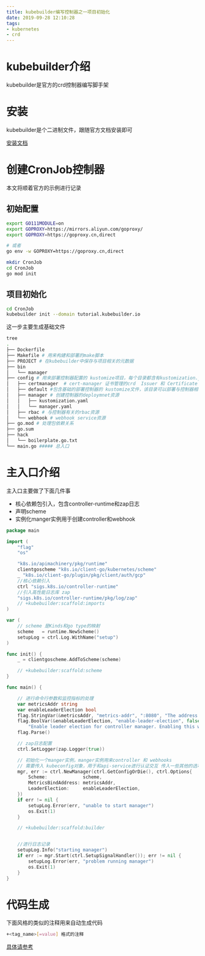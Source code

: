 ```yaml
---
title: kubebuilder编写控制器之一项目初始化
date: 2019-09-28 12:10:28
tags:
- kubernetes
- crd
---
```


# kubebuilder介绍

kubebuilder是官方的crd控制器编写脚手架

<!--more-->

# 安装

kubebuilder是个二进制文件，跟随官方文档安装即可

[安装文档](https://book.kubebuilder.io/quick-start.html#installation)

# 创建CronJob控制器

本文将顺着官方的示例进行记录

## 初始配置

```bash
export GO111MODULE=on
export GOPROXY=https://mirrors.aliyun.com/goproxy/
export GOPROXY=https://goproxy.cn,direct

# 或者
go env -w GOPROXY=https://goproxy.cn,direct

mkdir CronJob
cd CronJob
go mod init
```

## 项目初始化

```bash
cd CronJob
kubebuilder init --domain tutorial.kubebuilder.io
```

这一步主要生成基础文件

```bash
tree
.
├── Dockerfile
├── Makefile # 用来构建和部署的make脚本
├── PROJECT # 在kubebuilder中保存与项目相关的元数据
├── bin
│   └── manager
├── config # 用来部署控制器配置的 kustomize项目，每个目录都含有kustomization.yaml文件
│   ├── certmanager  # cert-manager 证书管理的crd  Issuer 和 Certificate
│   ├── default #包含基础的部署控制器的 kustomize文件，该目录可以部署与控制器相关的全部资源
│   ├── manager # 创建控制器的deploymnet资源
│   │   ├── kustomization.yaml
│   │   └── manager.yaml
│   ├── rbac # 与控制器有关的rbac资源
│   └── webhook # webhook service资源
├── go.mod # 处理包依赖关系
├── go.sum
├── hack
│   └── boilerplate.go.txt
└── main.go ##### 总入口
```

# 主入口介绍

主入口主要做了下面几件事

- 核心依赖包引入，包含controller-runtime和zap日志
- 声明scheme
- 实例化manger实例用于创建controller和webhook

```go
package main

import (
	"flag"
	"os"

	"k8s.io/apimachinery/pkg/runtime"
	clientgoscheme "k8s.io/client-go/kubernetes/scheme"
	_ "k8s.io/client-go/plugin/pkg/client/auth/gcp"
	//核心依赖引入
	ctrl "sigs.k8s.io/controller-runtime"
	//引入高性能日志库 zap
	"sigs.k8s.io/controller-runtime/pkg/log/zap"
	// +kubebuilder:scaffold:imports
)

var (
	// scheme 是Kinds和go type的映射
	scheme   = runtime.NewScheme()
	setupLog = ctrl.Log.WithName("setup")
)

func init() {
	_ = clientgoscheme.AddToScheme(scheme)

	// +kubebuilder:scaffold:scheme
}

func main() {

	// 进行命令行参数和监控指标的处理
	var metricsAddr string
	var enableLeaderElection bool
	flag.StringVar(&metricsAddr, "metrics-addr", ":8080", "The address the metric endpoint binds to.")
	flag.BoolVar(&enableLeaderElection, "enable-leader-election", false,
		"Enable leader election for controller manager. Enabling this will ensure there is only one active controller manager.")
	flag.Parse()

	// zap日志配置
	ctrl.SetLogger(zap.Logger(true))

	// 初始化一个manger实例，manger实例用来controller 和 webhooks
	// 需要传入 kubeconfig对象，用于和api-service进行认证交互 传入一些其他的选项
	mgr, err := ctrl.NewManager(ctrl.GetConfigOrDie(), ctrl.Options{
		Scheme:             scheme,
		MetricsBindAddress: metricsAddr,
		LeaderElection:     enableLeaderElection,
	})
	if err != nil {
		setupLog.Error(err, "unable to start manager")
		os.Exit(1)
	}

	// +kubebuilder:scaffold:builder


	//进行日志记录
	setupLog.Info("starting manager")
	if err := mgr.Start(ctrl.SetupSignalHandler()); err != nil {
		setupLog.Error(err, "problem running manager")
		os.Exit(1)
	}
}

```

# 代码生成

下面风格的类似的注释用来自动生成代码

```bash
+<tag_name>[=value] 格式的注释
```

[具体请参考](https://blog.openshift.com/kubernetes-deep-dive-code-generation-customresources/)







